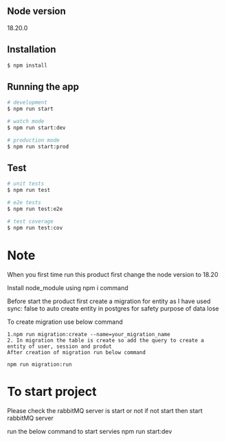 ## Node version
 18.20.0

## Installation

```bash
$ npm install
```

## Running the app

```bash
# development
$ npm run start

# watch mode
$ npm run start:dev

# production mode
$ npm run start:prod
```

## Test

```bash
# unit tests
$ npm run test

# e2e tests
$ npm run test:e2e

# test coverage
$ npm run test:cov
```


# Note
When you first time run this product first change the node version to 18.20

Install node_module using npm i command

Before start the product first create a migration for entity as I have used sync: false to
auto create entity in postgres for safety purpose of data lose

To create migration use below command

    1.npm run migration:create --name=your_migration_name
    2. In migration the table is create so add the query to create a entity of user, session and produt
    After creation of migration run below command

    npm run migration:run

# To start project 

Please check the rabbitMQ server is start or not if not start then start rabbitMQ server

run the below command to start servies
npm run start:dev 
